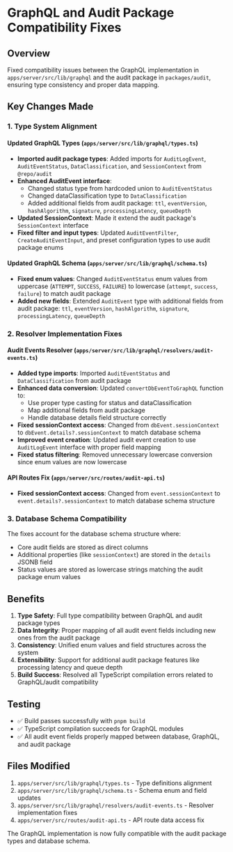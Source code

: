 # GraphQL and Audit Package Compatibility Fixes

## Overview

Fixed compatibility issues between the GraphQL implementation in `apps/server/src/lib/graphql` and the audit package in `packages/audit`, ensuring type consistency and proper data mapping.

## Key Changes Made

### 1. Type System Alignment

#### Updated GraphQL Types (`apps/server/src/lib/graphql/types.ts`)

- **Imported audit package types**: Added imports for `AuditLogEvent`, `AuditEventStatus`, `DataClassification`, and `SessionContext` from `@repo/audit`
- **Enhanced AuditEvent interface**:
  - Changed status type from hardcoded union to `AuditEventStatus`
  - Changed dataClassification type to `DataClassification`
  - Added additional fields from audit package: `ttl`, `eventVersion`, `hashAlgorithm`, `signature`, `processingLatency`, `queueDepth`
- **Updated SessionContext**: Made it extend the audit package's `SessionContext` interface
- **Fixed filter and input types**: Updated `AuditEventFilter`, `CreateAuditEventInput`, and preset configuration types to use audit package enums

#### Updated GraphQL Schema (`apps/server/src/lib/graphql/schema.ts`)

- **Fixed enum values**: Changed `AuditEventStatus` enum values from uppercase (`ATTEMPT`, `SUCCESS`, `FAILURE`) to lowercase (`attempt`, `success`, `failure`) to match audit package
- **Added new fields**: Extended `AuditEvent` type with additional fields from audit package: `ttl`, `eventVersion`, `hashAlgorithm`, `signature`, `processingLatency`, `queueDepth`

### 2. Resolver Implementation Fixes

#### Audit Events Resolver (`apps/server/src/lib/graphql/resolvers/audit-events.ts`)

- **Added type imports**: Imported `AuditEventStatus` and `DataClassification` from audit package
- **Enhanced data conversion**: Updated `convertDbEventToGraphQL` function to:
  - Use proper type casting for status and dataClassification
  - Map additional fields from audit package
  - Handle database details field structure correctly
- **Fixed sessionContext access**: Changed from `dbEvent.sessionContext` to `dbEvent.details?.sessionContext` to match database schema
- **Improved event creation**: Updated audit event creation to use `AuditLogEvent` interface with proper field mapping
- **Fixed status filtering**: Removed unnecessary lowercase conversion since enum values are now lowercase

#### API Routes Fix (`apps/server/src/routes/audit-api.ts`)

- **Fixed sessionContext access**: Changed from `event.sessionContext` to `event.details?.sessionContext` to match database schema structure

### 3. Database Schema Compatibility

The fixes account for the database schema structure where:

- Core audit fields are stored as direct columns
- Additional properties (like `sessionContext`) are stored in the `details` JSONB field
- Status values are stored as lowercase strings matching the audit package enum values

## Benefits

1. **Type Safety**: Full type compatibility between GraphQL and audit package types
2. **Data Integrity**: Proper mapping of all audit event fields including new ones from the audit package
3. **Consistency**: Unified enum values and field structures across the system
4. **Extensibility**: Support for additional audit package features like processing latency and queue depth
5. **Build Success**: Resolved all TypeScript compilation errors related to GraphQL/audit compatibility

## Testing

- ✅ Build passes successfully with `pnpm build`
- ✅ TypeScript compilation succeeds for GraphQL modules
- ✅ All audit event fields properly mapped between database, GraphQL, and audit package

## Files Modified

1. `apps/server/src/lib/graphql/types.ts` - Type definitions alignment
2. `apps/server/src/lib/graphql/schema.ts` - Schema enum and field updates
3. `apps/server/src/lib/graphql/resolvers/audit-events.ts` - Resolver implementation fixes
4. `apps/server/src/routes/audit-api.ts` - API route data access fix

The GraphQL implementation is now fully compatible with the audit package types and database schema.
